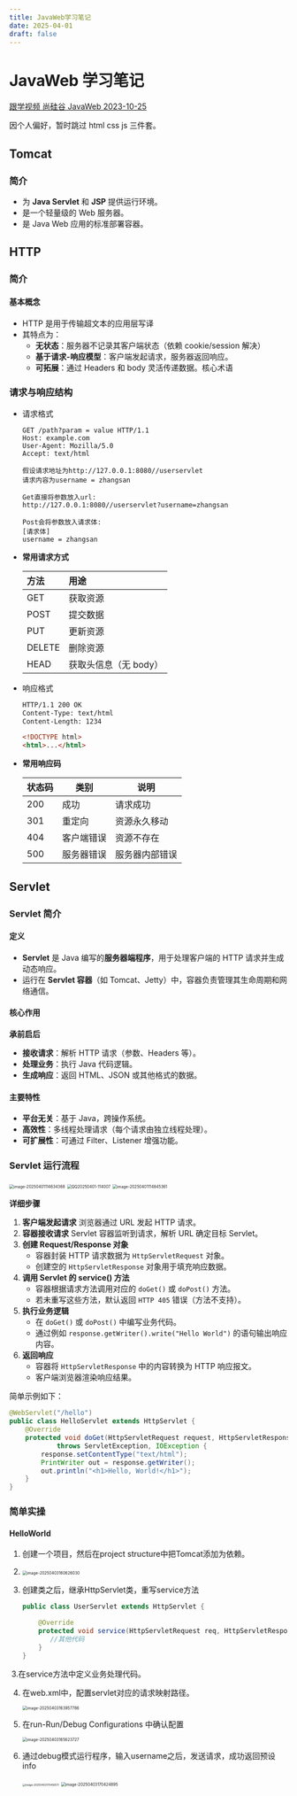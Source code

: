 ```yaml
---
title: JavaWeb学习笔记
date: 2025-04-01
draft: false
---
```


# JavaWeb 学习笔记

[跟学视频 尚硅谷 JavaWeb 2023-10-25](https://www.bilibili.com/video/BV1UN411x7xe/?spm_id_from=333.1387.upload.video_card.click)

因个人偏好，暂时跳过 html css js 三件套。

## Tomcat

### 简介

* 为 **Java Servlet** 和 **JSP** 提供运行环境。
* 是一个轻量级的 Web 服务器。
* 是 Java Web 应用的标准部署容器。



## HTTP

### 简介

#### 基本概念

* HTTP 是用于传输超文本的应用层写译
* 其特点为：
  * **无状态**：服务器不记录其客户端状态（依赖 cookie/session 解决）
  * **基于请求-响应模型**：客户端发起请求，服务器返回响应。
  * **可拓展**：通过 Headers 和 body 灵活传递数据。核心术语

### 请求与响应结构

* 请求格式

  ```http
  GET /path?param = value HTTP/1.1
  Host: example.com
  User-Agent: Mozilla/5.0
  Accept: text/html
  
  假设请求地址为http://127.0.0.1:8080//userservlet
  请求内容为username = zhangsan
  
  Get直接将参数放入url: 
  http://127.0.0.1:8080//userservlet?username=zhangsan
  
  Post会将参数放入请求体:
  [请求体]
  username = zhangsan
  ```

* **常用请求方式**

  | 方法   | 用途                 |
  | :----- | :------------------- |
  | GET    | 获取资源             |
  | POST   | 提交数据             |
  | PUT    | 更新资源             |
  | DELETE | 删除资源             |
  | HEAD   | 获取头信息（无 body） |

* 响应格式

  ```html
  HTTP/1.1 200 OK
  Content-Type: text/html	
  Content-Length: 1234
  
  <!DOCTYPE html>
  <html>...</html>
  ```

* **常用响应码**

  | 状态码 | 类别       | 说明           |
  | ------ | ---------- | -------------- |
  | 200    | 成功       | 请求成功       |
  | 301    | 重定向     | 资源永久移动   |
  | 404    | 客户端错误 | 资源不存在     |
  | 500    | 服务器错误 | 服务器内部错误 |

## Servlet

### **Servlet 简介**

#### **定义**

- **Servlet** 是 Java 编写的**服务器端程序**，用于处理客户端的 HTTP 请求并生成动态响应。
- 运行在 **Servlet 容器**（如 Tomcat、Jetty）中，容器负责管理其生命周期和网络通信。

#### **核心作用**

**承前启后**

- **接收请求**：解析 HTTP 请求（参数、Headers 等）。
- **处理业务**：执行 Java 代码逻辑。
- **生成响应**：返回 HTML、JSON 或其他格式的数据。

####  **主要特性**

- **平台无关**：基于 Java，跨操作系统。
- **高效性**：多线程处理请求（每个请求由独立线程处理）。
- **可扩展性**：可通过 Filter、Listener 增强功能。



### **Servlet 运行流程**

<img src="https://cdn.jsdelivr.net/gh/Planetesimals-2005/BlogImg/img/image-20250401114634368.png" alt="image-20250401114634368" style="zoom:50%;" />

<img src="https://cdn.jsdelivr.net/gh/Planetesimals-2005/BlogImg/img/QQ20250401-114007.png" alt="QQ20250401-114007" style="zoom:50%;" />

<img src="https://cdn.jsdelivr.net/gh/Planetesimals-2005/BlogImg/img/image-20250401114845361.png" alt="image-20250401114845361" style="zoom:50%;" />

**详细步骤**

1. **客户端发起请求**
   浏览器通过 URL 发起 HTTP 请求。
2. **容器接收请求**
   Servlet 容器监听到请求，解析 URL 确定目标 Servlet。
3. **创建 Request/Response 对象**
   - 容器封装 HTTP 请求数据为 `HttpServletRequest` 对象。
   - 创建空的 `HttpServletResponse` 对象用于填充响应数据。
4. **调用 Servlet 的 service() 方法**
   - 容器根据请求方法调用对应的 `doGet()` 或 `doPost()` 方法。
   - 若未重写这些方法，默认返回 `HTTP 405` 错误（方法不支持）。
5. **执行业务逻辑**
   - 在 `doGet()` 或 `doPost()` 中编写业务代码。
   - 通过例如 `response.getWriter().write("Hello World")` 的语句输出响应内容。
6. **返回响应**
   - 容器将 `HttpServletResponse` 中的内容转换为 HTTP 响应报文。
   - 客户端浏览器渲染响应结果。

简单示例如下：

```java
@WebServlet("/hello")
public class HelloServlet extends HttpServlet {
    @Override
    protected void doGet(HttpServletRequest request, HttpServletResponse response) 
            throws ServletException, IOException {
        response.setContentType("text/html");
        PrintWriter out = response.getWriter();
        out.println("<h1>Hello, World!</h1>");
    }
}
```

### 简单实操

#### HelloWorld

1. 创建一个项目，然后在project structure中把Tomcat添加为依赖。
2. <img src="https://cdn.jsdelivr.net/gh/Planetesimals-2005/BlogImg/img/image-20250403160626030.png" alt="image-20250403160626030" style="zoom:50%;" />

2. 创建类之后，继承HttpServlet类，重写service方法

   ```java
   public class UserServlet extends HttpServlet {
   
       @Override
       protected void service(HttpServletRequest req, HttpServletResponse resp) throws ServletException, IOException {
          //其他代码
       }
   }
   ```

​    3.在service方法中定义业务处理代码。

4. 在web.xml中，配置servlet对应的请求映射路径。

   <img src="https://cdn.jsdelivr.net/gh/Planetesimals-2005/BlogImg/img/image-20250403163957786.png" alt="image-20250403163957786" style="zoom:50%;" />

5. 在run-Run/Debug Configurations 中确认配置

   <img src="https://cdn.jsdelivr.net/gh/Planetesimals-2005/BlogImg/img/image-20250403165623727.png" alt="image-20250403165623727" style="zoom:50%;" />

6. 通过debug模式运行程序，输入username之后，发送请求，成功返回预设info

   <img src="https://cdn.jsdelivr.net/gh/Planetesimals-2005/BlogImg/img/image-20250403170456511.png" alt="image-20250403170456511" style="zoom:33%;" />

   <img src="https://cdn.jsdelivr.net/gh/Planetesimals-2005/BlogImg/img/image-20250403170424895.png" alt="image-20250403170424895" style="zoom:50%;" />

    

